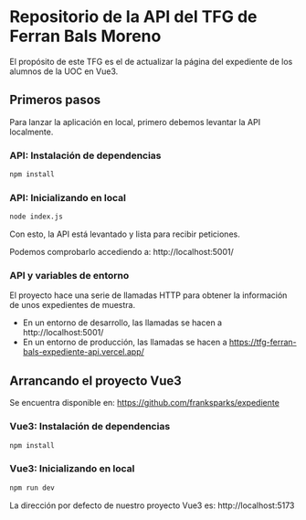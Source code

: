 # Repositorio de la API del TFG de Ferran Bals Moreno

El propósito de este TFG es el de actualizar la página del expediente de los alumnos de la UOC en Vue3.

## Primeros pasos

Para lanzar la aplicación en local, primero debemos levantar la API localmente.

### API: Instalación de dependencias

```sh
npm install
```

### API: Inicializando en local

```sh
node index.js
```

Con esto, la API está levantado y lista para recibir peticiones.

Podemos comprobarlo accediendo a: http://localhost:5001/

### API y variables de entorno

El proyecto hace una serie de llamadas HTTP para obtener la información de unos expedientes de muestra.

- En un entorno de desarrollo, las llamadas se hacen a http://localhost:5001/
- En un entorno de producción, las llamadas se hacen a https://tfg-ferran-bals-expediente-api.vercel.app/

## Arrancando el proyecto Vue3

Se encuentra disponible en: https://github.com/franksparks/expediente

### Vue3: Instalación de dependencias

```sh
npm install
```

### Vue3: Inicializando en local

```sh
npm run dev
```

La dirección por defecto de nuestro proyecto Vue3 es: http://localhost:5173
